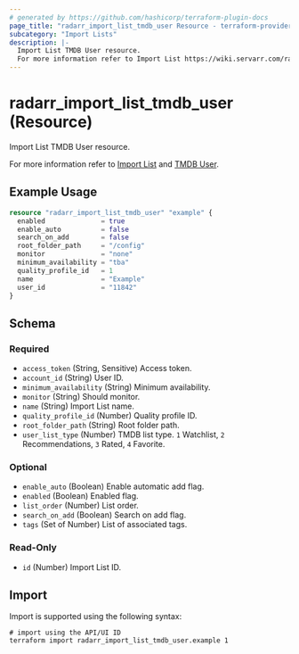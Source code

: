 ```yaml
---
# generated by https://github.com/hashicorp/terraform-plugin-docs
page_title: "radarr_import_list_tmdb_user Resource - terraform-provider-radarr"
subcategory: "Import Lists"
description: |-
  Import List TMDB User resource.
  For more information refer to Import List https://wiki.servarr.com/radarr/settings#import-lists and TMDB User https://wiki.servarr.com/radarr/supported#tmdbuserimport.
---
```


# radarr_import_list_tmdb_user (Resource)

<!-- subcategory:Import Lists -->Import List TMDB User resource.
For more information refer to [Import List](https://wiki.servarr.com/radarr/settings#import-lists) and [TMDB User](https://wiki.servarr.com/radarr/supported#tmdbuserimport).

## Example Usage

```terraform
resource "radarr_import_list_tmdb_user" "example" {
  enabled              = true
  enable_auto          = false
  search_on_add        = false
  root_folder_path     = "/config"
  monitor              = "none"
  minimum_availability = "tba"
  quality_profile_id   = 1
  name                 = "Example"
  user_id              = "11842"
}
```

<!-- schema generated by tfplugindocs -->
## Schema

### Required

- `access_token` (String, Sensitive) Access token.
- `account_id` (String) User ID.
- `minimum_availability` (String) Minimum availability.
- `monitor` (String) Should monitor.
- `name` (String) Import List name.
- `quality_profile_id` (Number) Quality profile ID.
- `root_folder_path` (String) Root folder path.
- `user_list_type` (Number) TMDB list type. `1` Watchlist, `2` Recommendations, `3` Rated, `4` Favorite.

### Optional

- `enable_auto` (Boolean) Enable automatic add flag.
- `enabled` (Boolean) Enabled flag.
- `list_order` (Number) List order.
- `search_on_add` (Boolean) Search on add flag.
- `tags` (Set of Number) List of associated tags.

### Read-Only

- `id` (Number) Import List ID.

## Import

Import is supported using the following syntax:

```shell
# import using the API/UI ID
terraform import radarr_import_list_tmdb_user.example 1
```
